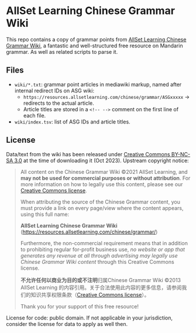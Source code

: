 # AllSet Learning Chinese Grammar Wiki

This repo contains a copy of grammar points from [AllSet Learning Chinese Grammar Wiki](https://resources.allsetlearning.com/chinese/grammar/), a fantastic and well-structured free resource on Mandarin grammar. As well as related scripts to parse it.

## Files

- `wiki/*.txt`: grammar point articles in mediawiki markup, named after internal redirect IDs on ASG wiki:
  - `https://resources.allsetlearning.com/chinese/grammar/ASGxxxxx` -> redirects to the actual article.
  - Article titles are stored in a `<!-- -->` comment on the first line of each file.
- `wiki/index.tsv`: list of ASG IDs and article titles.

## License

Data/text from the wiki has been released under [Creative Commons BY-NC-SA 3.0](https://creativecommons.org/licenses/by-nc-sa/3.0/) at the time of downloading it (Oct 2023). Upstream copyright notice:

> All content on the Chinese Grammar Wiki ©2021 AllSet Learning, and **may not be used for commercial purposes or without attribution**. For more information on how to legally use this content, please see our [Creative Commons license](http://creativecommons.org/licenses/by-nc-sa/3.0/).
>
> When attributing the source of the Chinese Grammar content, you must provide a link on every page/view where the content appears, using this full name:
>
> **AllSet Learning Chinese Grammar Wiki** (https://resources.allsetlearning.com/chinese/grammar/)
>
> Furthermore, the non-commercial requirement means that in addition to prohibiting regular for-profit business use, *no website or app that generates any revenue at all through advertising may legally use Chinese Grammar Wiki content* through this Creative Commons license.
>
> **不允许任何以商业为目的或不注明**归属Chinese Grammar Wiki ©2013 AllSet Learning 的内容引用。关于合法使用此内容的更多信息，请参阅我们的知识共享权限条款（[Creative Commons license](http://creativecommons.org/licenses/by-nc-sa/3.0/deed.zh)）。
>
> Thank you for your support of this free resource!

License for code: public domain. If not applicable in your jurisdiction, consider the license for data to apply as well then.
